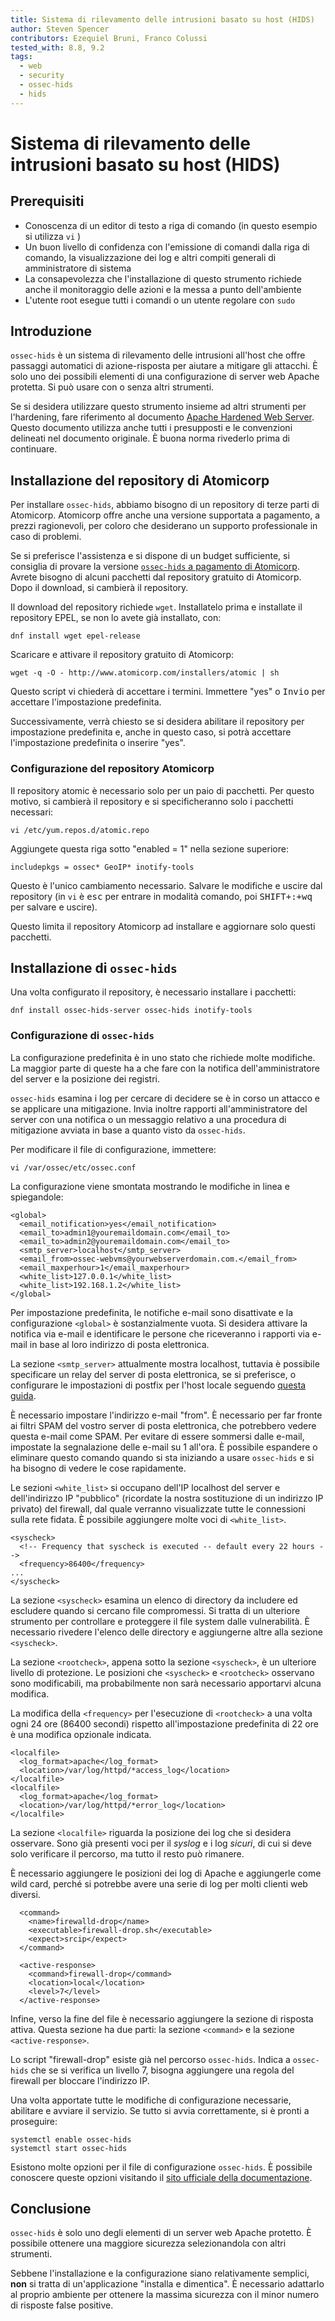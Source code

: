 ```yaml
---
title: Sistema di rilevamento delle intrusioni basato su host (HIDS)
author: Steven Spencer
contributors: Ezequiel Bruni, Franco Colussi
tested_with: 8.8, 9.2
tags:
  - web
  - security
  - ossec-hids
  - hids
---
```


# Sistema di rilevamento delle intrusioni basato su host (HIDS)

## Prerequisiti

* Conoscenza di un editor di testo a riga di comando (in questo esempio si utilizza `vi` )
* Un buon livello di confidenza con l'emissione di comandi dalla riga di comando, la visualizzazione dei log e altri compiti generali di amministratore di sistema
* La consapevolezza che l'installazione di questo strumento richiede anche il monitoraggio delle azioni e la messa a punto dell'ambiente
* L'utente root esegue tutti i comandi o un utente regolare con `sudo`

## Introduzione

`ossec-hids` è un sistema di rilevamento delle intrusioni all'host che offre passaggi automatici di azione-risposta per aiutare a mitigare gli attacchi. È solo uno dei possibili elementi di una configurazione di server web Apache protetta. Si può usare con o senza altri strumenti.

Se si desidera utilizzare questo strumento insieme ad altri strumenti per l'hardening, fare riferimento al documento [Apache Hardened Web Server](index.md). Questo documento utilizza anche tutti i presupposti e le convenzioni delineati nel documento originale. È buona norma rivederlo prima di continuare.

## Installazione del repository di Atomicorp

Per installare `ossec-hids`, abbiamo bisogno di un repository di terze parti di Atomicorp. Atomicorp offre anche una versione supportata a pagamento, a prezzi ragionevoli, per coloro che desiderano un supporto professionale in caso di problemi.

Se si preferisce l'assistenza e si dispone di un budget sufficiente, si consiglia di provare la versione [ `ossec-hids` a pagamento di Atomicorp](https://atomicorp.com/atomic-enterprise-ossec/). Avrete bisogno di alcuni pacchetti dal repository gratuito di Atomicorp. Dopo il download, si cambierà il repository.

Il download del repository richiede `wget`. Installatelo prima e installate il repository EPEL, se non lo avete già installato, con:

```
dnf install wget epel-release
```

Scaricare e attivare il repository gratuito di Atomicorp:

```
wget -q -O - http://www.atomicorp.com/installers/atomic | sh
```

Questo script vi chiederà di accettare i termini. Immettere "yes" o <kbd>Invio</kbd> per accettare l'impostazione predefinita.

Successivamente, verrà chiesto se si desidera abilitare il repository per impostazione predefinita e, anche in questo caso, si potrà accettare l'impostazione predefinita o inserire "yes".

### Configurazione del repository Atomicorp

Il repository atomic è necessario solo per un paio di pacchetti. Per questo motivo, si cambierà il repository e si specificheranno solo i pacchetti necessari:

```
vi /etc/yum.repos.d/atomic.repo
```

Aggiungete questa riga sotto "enabled = 1" nella sezione superiore:

```
includepkgs = ossec* GeoIP* inotify-tools
```

Questo è l'unico cambiamento necessario. Salvare le modifiche e uscire dal repository (in `vi` è <kbd>esc</kbd> per entrare in modalità comando, poi <kbd>SHIFT+</kbd><kbd>:</kbd><kbd>+wq</kbd> per salvare e uscire).

Questo limita il repository Atomicorp ad installare e aggiornare solo questi pacchetti.

## Installazione di `ossec-hids`

Una volta configurato il repository, è necessario installare i pacchetti:

```
dnf install ossec-hids-server ossec-hids inotify-tools
```

### Configurazione di `ossec-hids`

La configurazione predefinita è in uno stato che richiede molte modifiche. La maggior parte di queste ha a che fare con la notifica dell'amministratore del server e la posizione dei registri.

`ossec-hids` esamina i log per cercare di decidere se è in corso un attacco e se applicare una mitigazione. Invia inoltre rapporti all'amministratore del server con una notifica o un messaggio relativo a una procedura di mitigazione avviata in base a quanto visto da `ossec-hids`.

Per modificare il file di configurazione, immettere:

```
vi /var/ossec/etc/ossec.conf
```

La configurazione viene smontata mostrando le modifiche in linea e spiegandole:

```
<global>
  <email_notification>yes</email_notification>  
  <email_to>admin1@youremaildomain.com</email_to>
  <email_to>admin2@youremaildomain.com</email_to>
  <smtp_server>localhost</smtp_server>
  <email_from>ossec-webvms@yourwebserverdomain.com.</email_from>
  <email_maxperhour>1</email_maxperhour>
  <white_list>127.0.0.1</white_list>
  <white_list>192.168.1.2</white_list>
</global>
```

Per impostazione predefinita, le notifiche e-mail sono disattivate e la configurazione `<global>` è sostanzialmente vuota. Si desidera attivare la notifica via e-mail e identificare le persone che riceveranno i rapporti via e-mail in base al loro indirizzo di posta elettronica.

La sezione `<smtp_server>` attualmente mostra localhost, tuttavia è possibile specificare un relay del server di posta elettronica, se si preferisce, o configurare le impostazioni di postfix per l'host locale seguendo [questa guida](../../email/postfix_reporting.md).

È necessario impostare l'indirizzo e-mail "from". È necessario per far fronte ai filtri SPAM del vostro server di posta elettronica, che potrebbero vedere questa e-mail come SPAM. Per evitare di essere sommersi dalle e-mail, impostate la segnalazione delle e-mail su 1 all'ora. È possibile espandere o eliminare questo comando quando si sta iniziando a usare `ossec-hids` e si ha bisogno di vedere le cose rapidamente.

Le sezioni `<white_list>` si occupano dell'IP localhost del server e dell'indirizzo IP "pubblico" (ricordate la nostra sostituzione di un indirizzo IP privato) del firewall, dal quale verranno visualizzate tutte le connessioni sulla rete fidata. È possibile aggiungere molte voci di `<white_list>`.

```
<syscheck>
  <!-- Frequency that syscheck is executed -- default every 22 hours -->
  <frequency>86400</frequency>
...
</syscheck>
```

La sezione `<syscheck>` esamina un elenco di directory da includere ed escludere quando si cercano file compromessi. Si tratta di un ulteriore strumento per controllare e proteggere il file system dalle vulnerabilità. È necessario rivedere l'elenco delle directory e aggiungerne altre alla sezione `<syscheck>`.

La sezione `<rootcheck>`, appena sotto la sezione `<syscheck>`, è un ulteriore livello di protezione. Le posizioni che `<syscheck>` e `<rootcheck>` osservano sono modificabili, ma probabilmente non sarà necessario apportarvi alcuna modifica.

La modifica della `<frequency>` per l'esecuzione di `<rootcheck>` a una volta ogni 24 ore (86400 secondi) rispetto all'impostazione predefinita di 22 ore è una modifica opzionale indicata.

```
<localfile>
  <log_format>apache</log_format>
  <location>/var/log/httpd/*access_log</location>
</localfile>
<localfile>
  <log_format>apache</log_format>
  <location>/var/log/httpd/*error_log</location>
</localfile>
```

La sezione `<localfile>` riguarda la posizione dei log che si desidera osservare. Sono già presenti voci per il _syslog_ e i log _sicuri_, di cui si deve solo verificare il percorso, ma tutto il resto può rimanere.

È necessario aggiungere le posizioni dei log di Apache e aggiungerle come wild card, perché si potrebbe avere una serie di log per molti clienti web diversi.

```
  <command>
    <name>firewalld-drop</name>
    <executable>firewall-drop.sh</executable>
    <expect>srcip</expect>
  </command>

  <active-response>
    <command>firewall-drop</command>
    <location>local</location>
    <level>7</level>
  </active-response>
```

Infine, verso la fine del file è necessario aggiungere la sezione di risposta attiva. Questa sezione ha due parti: la sezione `<command>` e la sezione `<active-response>`.

Lo script "firewall-drop" esiste già nel percorso `ossec-hids`. Indica a `ossec-hids` che se si verifica un livello 7, bisogna aggiungere una regola del firewall per bloccare l'indirizzo IP.

Una volta apportate tutte le modifiche di configurazione necessarie, abilitare e avviare il servizio. Se tutto si avvia correttamente, si è pronti a proseguire:

```
systemctl enable ossec-hids
systemctl start ossec-hids
```

Esistono molte opzioni per il file di configurazione `ossec-hids`. È possibile conoscere queste opzioni visitando il [sito ufficiale della documentazione](https://www.ossec.net/docs/).

## Conclusione

`ossec-hids` è solo uno degli elementi di un server web Apache protetto. È possibile ottenere una maggiore sicurezza selezionandola con altri strumenti.

Sebbene l'installazione e la configurazione siano relativamente semplici, **non** si tratta di un'applicazione "installa e dimentica". È necessario adattarlo al proprio ambiente per ottenere la massima sicurezza con il minor numero di risposte false positive.

